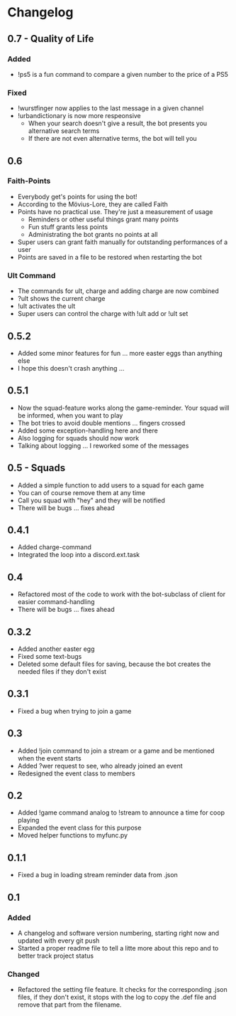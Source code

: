# Changelog

## 0.7 - Quality of Life
### Added
- !ps5 is a fun command to compare a given number to the price of a PS5
### Fixed 
- !wurstfinger now applies to the last message in a given channel
- !urbandictionary is now more respeonsive
    - When your search doesn't give a result, the bot presents you alternative search terms
    - If there are not even alternative terms, the bot will tell you

## 0.6
### Faith-Points
- Everybody get's points for using the bot!
- According to the Mövius-Lore, they are called Faith
- Points have no practical use. They're just a measurement of usage
    - Reminders or other useful things grant many points
    - Fun stuff grants less points
    - Administrating the bot grants no points at all
- Super users can grant faith manually for outstanding performances of a user
- Points are saved in a file to be restored when restarting the bot
### Ult Command
- The commands for ult, charge and adding charge are now combined
- ?ult shows the current charge
- !ult activates the ult
- Super users can control the charge with !ult add or !ult set

## 0.5.2
- Added some minor features for fun ... more easter eggs than anything else
- I hope this doesn't crash anything ...

## 0.5.1
- Now the squad-feature works along the game-reminder. Your squad will be informed, when you want to play
- The bot tries to avoid double mentions ... fingers crossed
- Added some exception-handling here and there
- Also logging for squads should now work
- Talking about logging ... I reworked some of the messages

## 0.5 - Squads
- Added a simple function to add users to a squad for each game
- You can of course remove them at any time
- Call you squad with "hey" and they will be notified
- There will be bugs ... fixes ahead

## 0.4.1
- Added charge-command
- Integrated the loop into a discord.ext.task

## 0.4
- Refactored most of the code to work with the bot-subclass of client for easier command-handling
- There will be bugs ... fixes ahead

## 0.3.2
- Added another easter egg
- Fixed some text-bugs
- Deleted some default files for saving, because the bot creates the needed files if they don't exist

## 0.3.1
- Fixed a bug when trying to join a game

## 0.3
- Added !join command to join a stream or a game and be mentioned when the event starts
- Added ?wer request to see, who already joined an event
- Redesigned the event class to members

## 0.2
- Added !game command analog to !stream to announce a time for coop playing
- Expanded the event class for this purpose
- Moved helper functions to myfunc.py

## 0.1.1
- Fixed a bug in loading stream reminder data from .json

## 0.1

### Added
- A changelog and software version numbering, starting right now and updated with every git push
- Started a proper readme file to tell a litte more about this repo and to better track project status

### Changed
- Refactored the setting file feature. It checks for the corresponding .json files, if they don't exist, it stops with the log to copy the .def file and remove that part from the filename.